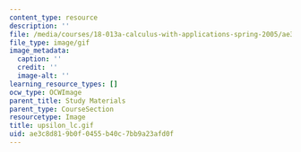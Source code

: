 ```yaml
---
content_type: resource
description: ''
file: /media/courses/18-013a-calculus-with-applications-spring-2005/ae3c8d819b0f0455b40c7bb9a23afd0f_upsilon_lc.gif
file_type: image/gif
image_metadata:
  caption: ''
  credit: ''
  image-alt: ''
learning_resource_types: []
ocw_type: OCWImage
parent_title: Study Materials
parent_type: CourseSection
resourcetype: Image
title: upsilon_lc.gif
uid: ae3c8d81-9b0f-0455-b40c-7bb9a23afd0f
---
```

